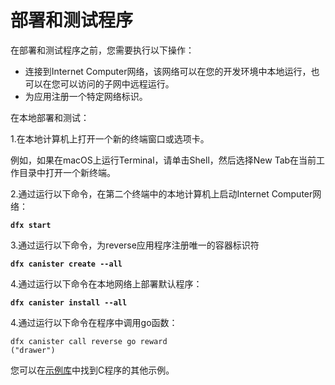 # 部署和测试程序

在部署和测试程序之前，您需要执行以下操作：

* 连接到Internet Computer网络，该网络可以在您的开发环境中本地运行，也可以在您可以访问的子网中远程运行。
* 为应用注册一个特定网络标识。

在本地部署和测试：

1.在本地计算机上打开一个新的终端窗口或选项卡。

例如，如果在macOS上运行Terminal，请单击Shell，然后选择New Tab在当前工作目录中打开一个新终端。

2.通过运行以下命令，在第二个终端中的本地计算机上启动Internet Computer网络：

**`dfx start`**

3.通过运行以下命令，为reverse应用程序注册唯一的容器标识符

**`dfx canister create --all`**

4.通过运行以下命令在本地网络上部署默认程序：

**`dfx canister install --all`**

4.通过运行以下命令在程序中调用go函数：

```text
dfx canister call reverse go reward
("drawer")
```

您可以在[示例库](https://github.com/dfinity/examples/tree/master/c)中找到C程序的其他示例。

